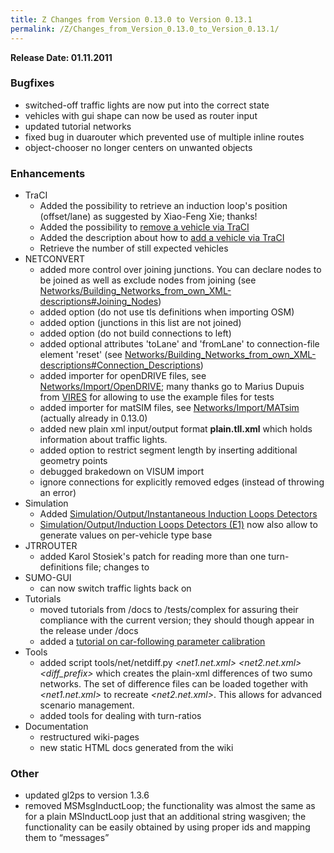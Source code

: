 ```yaml
---
title: Z Changes from Version 0.13.0 to Version 0.13.1
permalink: /Z/Changes_from_Version_0.13.0_to_Version_0.13.1/
---
```


**Release Date: 01.11.2011**

### Bugfixes

-   switched-off traffic lights are now put into the correct state
-   vehicles with gui shape can now be used as router input
-   updated tutorial networks
-   fixed bug in duarouter which prevented use of multiple inline routes
-   object-chooser no longer centers on unwanted objects

### Enhancements

-   TraCI
    -   Added the possibility to retrieve an induction loop's position (offset/lane) as suggested by Xiao-Feng Xie; thanks!
    -   Added the possibility to [remove a vehicle via TraCI](/TraCI/Change_Vehicle_State "wikilink")
    -   Added the description about how to [add a vehicle via TraCI](/TraCI/Change_Vehicle_State "wikilink")
    -   Retrieve the number of still expected vehicles
-   NETCONVERT
    -   added more control over joining junctions. You can declare nodes to be joined as well as exclude nodes from joining (see [Networks/Building_Networks_from_own_XML-descriptions\#Joining_Nodes](/Networks/Building_Networks_from_own_XML-descriptions#Joining_Nodes "wikilink"))
    -   added option (do not use tls definitions when importing OSM)
    -   added option (junctions in this list are not joined)
    -   added option (do not build connections to left)
    -   added optional attributes 'toLane' and 'fromLane' to connection-file element 'reset' (see [Networks/Building_Networks_from_own_XML-descriptions\#Connection_Descriptions](/Networks/Building_Networks_from_own_XML-descriptions#Connection_Descriptions "wikilink"))
    -   added importer for openDRIVE files, see [Networks/Import/OpenDRIVE](/Networks/Import/OpenDRIVE "wikilink"); many thanks go to Marius Dupuis from [VIRES](http://www.vires.com/) for allowing to use the example files for tests
    -   added importer for matSIM files, see [Networks/Import/MATsim](/Networks/Import/MATsim "wikilink") (actually already in 0.13.0)
    -   added new plain xml input/output format **plain.tll.xml** which holds information about traffic lights.
    -   added option to restrict segment length by inserting additional geometry points
    -   debugged brakedown on VISUM import
    -   ignore connections for explicitly removed edges (instead of throwing an error)
-   Simulation
    -   Added [Simulation/Output/Instantaneous Induction Loops Detectors](/Simulation/Output/Instantaneous_Induction_Loops_Detectors "wikilink")
    -   [Simulation/Output/Induction Loops Detectors (E1)](/Simulation/Output/Induction_Loops_Detectors_(E1) "wikilink") now also allow to generate values on per-vehicle type base
-   JTRROUTER
    -   added Karol Stosiek's patch for reading more than one turn-definitions file; changes to
-   SUMO-GUI
    -   can now switch traffic lights back on
-   Tutorials
    -   moved tutorials from /docs to /tests/complex for assuring their compliance with the current version; they should though appear in the release under /docs
    -   added a [tutorial on car-following parameter calibration](/Tutorials/Calibration/San_Pablo_Dam "wikilink")
-   Tools
    -   added script tools/net/netdiff.py *&lt;net1.net.xml&gt; &lt;net2.net.xml&gt; <diff_prefix>* which creates the plain-xml differences of two sumo networks. The set of difference files can be loaded together with *&lt;net1.net.xml&gt;* to recreate *&lt;net2.net.xml&gt;*. This allows for advanced scenario management.
    -   added tools for dealing with turn-ratios
-   Documentation
    -   restructured wiki-pages
    -   new static HTML docs generated from the wiki

### Other

-   updated gl2ps to version 1.3.6
-   removed MSMsgInductLoop; the functionality was almost the same as for a plain MSInductLoop just that an additional string wasgiven; the functionality can be easily obtained by using proper ids and mapping them to “messages”
